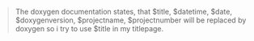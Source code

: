 > The doxygen documentation states, that  $title, $datetime, $date,
> $doxygenversion, $projectname, $projectnumber will be replaced by doxygen
> so i try to use $title in my titlepage.
